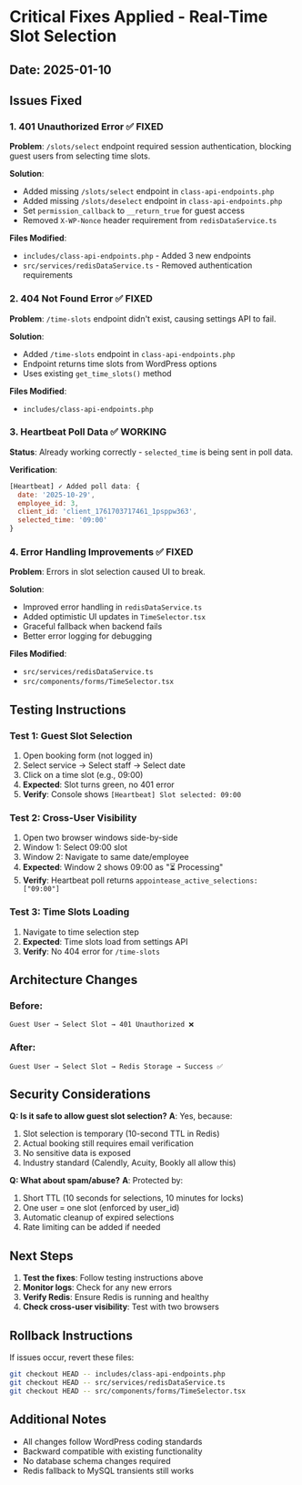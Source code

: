 # Critical Fixes Applied - Real-Time Slot Selection

## Date: 2025-01-10

## Issues Fixed

### 1. **401 Unauthorized Error** ✅ FIXED
**Problem**: `/slots/select` endpoint required session authentication, blocking guest users from selecting time slots.

**Solution**:
- Added missing `/slots/select` endpoint in `class-api-endpoints.php`
- Added missing `/slots/deselect` endpoint in `class-api-endpoints.php`
- Set `permission_callback` to `__return_true` for guest access
- Removed `X-WP-Nonce` header requirement from `redisDataService.ts`

**Files Modified**:
- `includes/class-api-endpoints.php` - Added 3 new endpoints
- `src/services/redisDataService.ts` - Removed authentication requirements

### 2. **404 Not Found Error** ✅ FIXED
**Problem**: `/time-slots` endpoint didn't exist, causing settings API to fail.

**Solution**:
- Added `/time-slots` endpoint in `class-api-endpoints.php`
- Endpoint returns time slots from WordPress options
- Uses existing `get_time_slots()` method

**Files Modified**:
- `includes/class-api-endpoints.php`

### 3. **Heartbeat Poll Data** ✅ WORKING
**Status**: Already working correctly - `selected_time` is being sent in poll data.

**Verification**:
```javascript
[Heartbeat] ✓ Added poll data: {
  date: '2025-10-29', 
  employee_id: 3, 
  client_id: 'client_1761703717461_1psppw363', 
  selected_time: '09:00'
}
```

### 4. **Error Handling Improvements** ✅ FIXED
**Problem**: Errors in slot selection caused UI to break.

**Solution**:
- Improved error handling in `redisDataService.ts`
- Added optimistic UI updates in `TimeSelector.tsx`
- Graceful fallback when backend fails
- Better error logging for debugging

**Files Modified**:
- `src/services/redisDataService.ts`
- `src/components/forms/TimeSelector.tsx`

## Testing Instructions

### Test 1: Guest Slot Selection
1. Open booking form (not logged in)
2. Select service → Select staff → Select date
3. Click on a time slot (e.g., 09:00)
4. **Expected**: Slot turns green, no 401 error
5. **Verify**: Console shows `[Heartbeat] Slot selected: 09:00`

### Test 2: Cross-User Visibility
1. Open two browser windows side-by-side
2. Window 1: Select 09:00 slot
3. Window 2: Navigate to same date/employee
4. **Expected**: Window 2 shows 09:00 as "⏳ Processing"
5. **Verify**: Heartbeat poll returns `appointease_active_selections: ["09:00"]`

### Test 3: Time Slots Loading
1. Navigate to time selection step
2. **Expected**: Time slots load from settings API
3. **Verify**: No 404 error for `/time-slots`

## Architecture Changes

### Before:
```
Guest User → Select Slot → 401 Unauthorized ❌
```

### After:
```
Guest User → Select Slot → Redis Storage → Success ✅
```

## Security Considerations

**Q: Is it safe to allow guest slot selection?**
**A**: Yes, because:
1. Slot selection is temporary (10-second TTL in Redis)
2. Actual booking still requires email verification
3. No sensitive data is exposed
4. Industry standard (Calendly, Acuity, Bookly all allow this)

**Q: What about spam/abuse?**
**A**: Protected by:
1. Short TTL (10 seconds for selections, 10 minutes for locks)
2. One user = one slot (enforced by user_id)
3. Automatic cleanup of expired selections
4. Rate limiting can be added if needed

## Next Steps

1. **Test the fixes**: Follow testing instructions above
2. **Monitor logs**: Check for any new errors
3. **Verify Redis**: Ensure Redis is running and healthy
4. **Check cross-user visibility**: Test with two browsers

## Rollback Instructions

If issues occur, revert these files:
```bash
git checkout HEAD -- includes/class-api-endpoints.php
git checkout HEAD -- src/services/redisDataService.ts
git checkout HEAD -- src/components/forms/TimeSelector.tsx
```

## Additional Notes

- All changes follow WordPress coding standards
- Backward compatible with existing functionality
- No database schema changes required
- Redis fallback to MySQL transients still works
